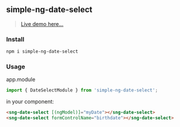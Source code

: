 
## simple-ng-date-select

> [Live demo here...](https://sclarke500.github.io/simple-ng-widgets-demo)

### Install

```bash
npm i simple-ng-date-select
```

### Usage
app.module
```javascript
import { DateSelectModule } from 'simple-ng-date-select';
```

in your component:
```html
<sng-date-select [(ngModel)]="myDate"></sng-date-select>
<sng-date-select formControlName="birthdate"></sng-date-select>
```